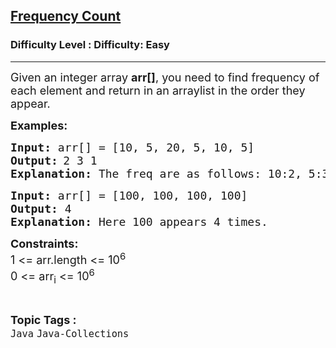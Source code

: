 <h2><a href="https://www.geeksforgeeks.org/problems/frequency-count/1?page=3&status=unsolved,attempted&sortBy=accuracy">Frequency Count</a></h2><h3>Difficulty Level : Difficulty: Easy</h3><hr><div class="problems_problem_content__Xm_eO"><p><span style="font-size: 18px;">Given an integer array <strong>arr[]</strong>, you need to find frequency of each element and return in an arraylist in the order they appear.</span></p>
<p><strong><span style="font-size: 18px;">Examples:</span></strong></p>
<pre><span style="font-size: 18px;"><strong>Input: </strong>arr[] = [</span><span style="font-size: 18px;">10, 5, 20, 5, 10, 5]</span>
<strong><span style="font-size: 18px;">Output:</span> </strong><span style="font-size: 18px;">2 3 1</span>
<span style="font-size: 18px;"><strong>Explanation: </strong>The freq are as follows: 10:2, 5:3, 20:1, so we print the freq in the order of appearance of the elements. We print freq of any element only once.</span></pre>
<pre><span style="font-size: 18px;"><strong>Input: </strong>arr[] = [</span><span style="font-size: 18px;">100, 100, 100, 100]</span>
<span style="font-size: 18px;"><strong>Output: </strong></span><span style="font-size: 18px;">4</span>
<span style="font-size: 18px;"><strong>Explanation: </strong>Here 100 appears 4 times.</span></pre>
<p><span style="font-size: 18px;"><strong>Constraints:</strong><br>1 &lt;= arr.length &lt;= 10<sup>6</sup><br>0 &lt;= arr<sub>i</sub> &lt;= 10<sup>6</sup></span></p></div><br><p><span style=font-size:18px><strong>Topic Tags : </strong><br><code>Java</code>&nbsp;<code>Java-Collections</code>&nbsp;